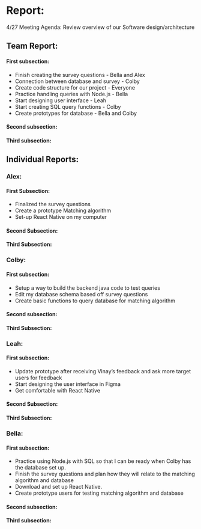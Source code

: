 # Report:

4/27 Meeting Agenda:
Review overview of our Software design/architecture


## Team Report:
#### First subsection:
- Finish creating the survey questions - Bella and Alex 
- Connection between database and survey - Colby 
- Create code structure for our project - Everyone 
- Practice handling queries with Node.js - Bella 
- Start designing user interface - Leah 
- Start creating SQL query functions - Colby 
- Create prototypes for database - Bella and Colby

#### Second subsection:


#### Third subsection:


## Individual Reports:

### Alex:
#### First Subsection:
- Finalized the survey questions
- Create a prototype Matching algorithm
- Set-up React Native on my computer

#### Second Subsection:


#### Third Subsection:


### Colby:
#### First subsection:
- Setup a way to build the backend java code to test queries
- Edit my database schema based off survey questions
- Create basic functions to query database for matching algorithm

#### Second subsection: 


#### Third Subsection:


### Leah:
#### First subsection:
- Update prototype after receiving Vinay’s feedback and ask more target users for feedback
- Start designing the user interface in Figma
- Get comfortable with React Native

#### Second Subsection:


#### Third Subsection:


### Bella:
#### First subsection:
- Practice using Node.js with SQL so that I can be ready when Colby has the database set up.
- Finish the survey questions and plan how they will relate to the matching algorithm and database
- Download and set up React Native.
- Create prototype users for testing matching algorithm and database

#### Second subsection:


#### Third subsection:
